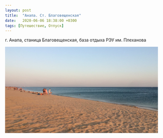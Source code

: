 ```yaml
---
layout: post
title:  "Анапа. Ст. Благовещенская"
date:   2020-06-06 18:38:00 +0300
tags: [Путешествие, Отпуск]
---
```

г. Анапа, станица Благовещенская, база отдыха РЭУ им. Плеханова

<img src="assets/img/anapa_2020/1.jpg" alt="photo">

[jekyll-docs]: https://jekyllrb.com/docs/home
[jekyll-gh]:   https://github.com/jekyll/jekyll
[jekyll-talk]: https://talk.jekyllrb.com/
